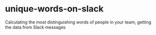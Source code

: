 # unique-words-on-slack
Calculating the most distinguishing words of people in your team, getting the data from Slack messages
